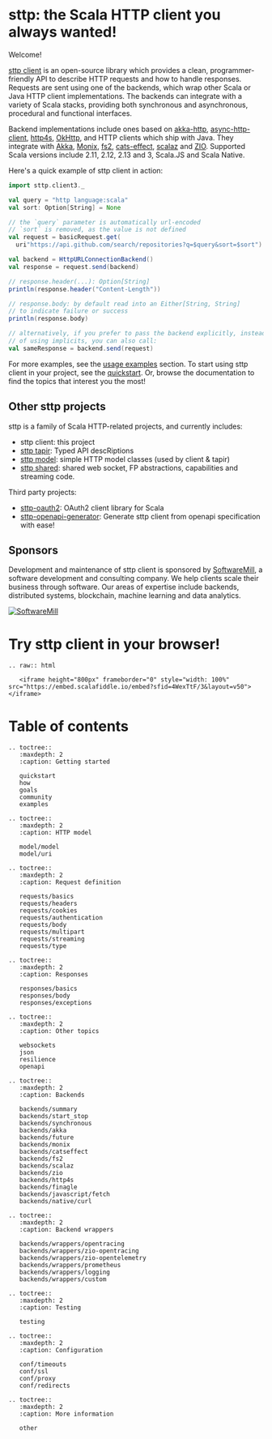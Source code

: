 # sttp: the Scala HTTP client you always wanted!

Welcome!

[sttp client](https://github.com/softwaremill/sttp) is an open-source library which provides a clean, programmer-friendly API to describe HTTP
requests and how to handle responses. Requests are sent using one of the backends, which wrap other Scala or Java HTTP client implementations. The backends can integrate with a variety of Scala stacks, providing both synchronous and asynchronous, procedural and functional interfaces.
 
Backend implementations include ones based on [akka-http](https://doc.akka.io/docs/akka-http/current/scala/http/), [async-http-client](https://github.com/AsyncHttpClient/async-http-client), [http4s](https://http4s.org), [OkHttp](http://square.github.io/okhttp/), and HTTP clients which ship with Java. They integrate with [Akka](https://akka.io), [Monix](https://monix.io), [fs2](https://github.com/functional-streams-for-scala/fs2), [cats-effect](https://github.com/typelevel/cats-effect), [scalaz](https://github.com/scalaz/scalaz) and [ZIO](https://github.com/zio/zio). Supported Scala versions include 2.11, 2.12, 2.13 and 3, Scala.JS and Scala Native.

Here's a quick example of sttp client in action:

```scala mdoc:compile-only
import sttp.client3._

val query = "http language:scala"
val sort: Option[String] = None

// the `query` parameter is automatically url-encoded
// `sort` is removed, as the value is not defined
val request = basicRequest.get(
  uri"https://api.github.com/search/repositories?q=$query&sort=$sort")

val backend = HttpURLConnectionBackend()
val response = request.send(backend)

// response.header(...): Option[String]
println(response.header("Content-Length"))

// response.body: by default read into an Either[String, String] 
// to indicate failure or success 
println(response.body)       

// alternatively, if you prefer to pass the backend explicitly, instead
// of using implicits, you can also call:
val sameResponse = backend.send(request)     
```

For more examples, see the [usage examples](examples.md) section. To start using sttp client in your project, see the [quickstart](quickstart.md). Or, browse the documentation to find the topics that interest you the most!

## Other sttp projects

sttp is a family of Scala HTTP-related projects, and currently includes:

* sttp client: this project
* [sttp tapir](https://github.com/softwaremill/tapir): Typed API descRiptions
* [sttp model](https://github.com/softwaremill/sttp-model): simple HTTP model classes (used by client & tapir)
* [sttp shared](https://github.com/softwaremill/sttp-shared): shared web socket, FP abstractions, capabilities and streaming code.

Third party projects:

* [sttp-oauth2](https://github.com/ocadotechnology/sttp-oauth2): OAuth2 client library for Scala
* [sttp-openapi-generator](https://github.com/ghostbuster91/sttp-openapi-generator): Generate sttp client from openapi specification with ease!

## Sponsors

Development and maintenance of sttp client is sponsored by [SoftwareMill](https://softwaremill.com), a software development and consulting company. We help clients scale their business through software. Our areas of expertise include backends, distributed systems, blockchain, machine learning and data analytics.

[![](https://files.softwaremill.com/logo/logo.png "SoftwareMill")](https://softwaremill.com)

# Try sttp client in your browser!

```eval_rst
.. raw:: html

   <iframe height="800px" frameborder="0" style="width: 100%" src="https://embed.scalafiddle.io/embed?sfid=4WexTtF/3&layout=v50"></iframe>
```

# Table of contents

```eval_rst
.. toctree::
   :maxdepth: 2
   :caption: Getting started

   quickstart
   how
   goals
   community
   examples

.. toctree::
   :maxdepth: 2
   :caption: HTTP model

   model/model
   model/uri

.. toctree::
   :maxdepth: 2
   :caption: Request definition

   requests/basics
   requests/headers
   requests/cookies
   requests/authentication
   requests/body
   requests/multipart
   requests/streaming
   requests/type

.. toctree::
   :maxdepth: 2
   :caption: Responses

   responses/basics
   responses/body
   responses/exceptions

.. toctree::
   :maxdepth: 2
   :caption: Other topics

   websockets
   json
   resilience
   openapi

.. toctree::
   :maxdepth: 2
   :caption: Backends

   backends/summary
   backends/start_stop
   backends/synchronous
   backends/akka
   backends/future
   backends/monix
   backends/catseffect
   backends/fs2
   backends/scalaz
   backends/zio
   backends/http4s
   backends/finagle
   backends/javascript/fetch
   backends/native/curl

.. toctree::
   :maxdepth: 2
   :caption: Backend wrappers

   backends/wrappers/opentracing
   backends/wrappers/zio-opentracing
   backends/wrappers/zio-opentelemetry
   backends/wrappers/prometheus
   backends/wrappers/logging
   backends/wrappers/custom

.. toctree::
   :maxdepth: 2
   :caption: Testing

   testing

.. toctree::
   :maxdepth: 2
   :caption: Configuration

   conf/timeouts
   conf/ssl
   conf/proxy
   conf/redirects

.. toctree::
   :maxdepth: 2
   :caption: More information

   other
```
